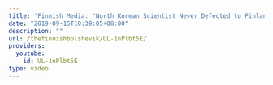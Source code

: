 ```yaml
---
title: 'Finnish Media: "North Korean Scientist Never Defected to Finland"'
date: "2019-09-15T10:39:05+08:00"
description: ""
url: /thefinnishbolshevik/UL-1nPlbt5E/
providers:
  youtube:
    id: UL-1nPlbt5E
type: video
---
```

